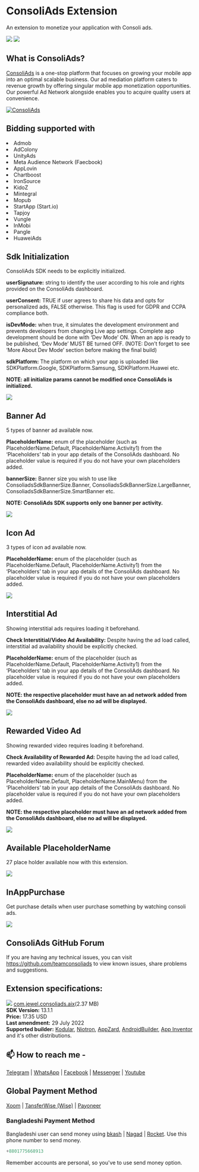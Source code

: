 # ConsoliAds Extension
An extension to monetize your application with Consoli ads.

<img src="https://github.com/jewelshkjony/ConsoliAds/raw/main/images/ConsoliAds.png"/>

<img src="https://github.com/jewelshkjony/ConsoliAds/raw/main/images/aix.png"/>

## What is ConsoliAds?

<a href="https://consoliads.com/" target="_blank">ConsoliAds</a> is a one-stop platform that focuses on growing your mobile app into an optimal scalable business. Our ad mediation platform caters to revenue growth by offering singular mobile app monetization opportunities. Our powerful Ad Network alongside enables you to acquire quality users at convenience.

<a href="http://www.youtube.com/watch?v=nExp4zfb0xc" target="_blank"><img src="http://img.youtube.com/vi/nExp4zfb0xc/0.jpg" alt="ConsoliAds"/></a>

## Bidding supported with

<li> Admob
<li> AdColony
<li> UnityAds
<li> Meta Audience Network (Faecbook)
<li> AppLovin
<li> Chartboost
<li> IronSource
<li> KidoZ
<li> Mintegral
<li> Mopub
<li> StartApp (Start.io)
<li> Tapjoy
<li> Vungle
<li> InMobi
<li> Pangle
<li> HuaweiAds

## Sdk Initialization
ConsoliAds SDK needs to be explicitly initialized.

**userSignature:** string to identify the user according to his role and rights provided on the ConsoliAds dashboard.

**userConsent:** TRUE if user agrees to share his data and opts for personalized ads, FALSE otherwise. This flag is used for GDPR and CCPA compliance both.

**isDevMode:** when true, it simulates the development environment and prevents developers from changing Live app settings. Complete app development should be done with ‘Dev Mode’ ON. When an app is ready to be published, ‘Dev Mode’ MUST BE turned OFF. (NOTE: Don’t forget to see ‘More About Dev Mode’ section before making the final build)

**sdkPlatform:** The platform on which your app is uploaded like SDKPlatform.Google, SDKPlatform.Samsung, SDKPlatform.Huawei etc.

**NOTE: all initialize params cannot be modified once ConsoliAds is initialized.**

<img src="https://github.com/jewelshkjony/ConsoliAds/raw/main/images/sdk.png"/>

## Banner Ad
5 types of banner ad available now.

**PlaceholderName:**  enum of the placeholder (such as PlaceholderName.Default, PlaceholderName.Activity1) from the ‘Placeholders’ tab in your app details of the ConsoliAds dashboard. No placeholder value is required if you do not have your own placeholders added.

**bannerSize:** Banner size you wish to use like ConsoliadsSdkBannerSize.Banner, ConsoliadsSdkBannerSize.LargeBanner, ConsoliadsSdkBannerSize.SmartBanner etc.

**NOTE: ConsoliAds SDK supports only one banner per activity.**

<img src="https://github.com/jewelshkjony/ConsoliAds/raw/main/images/banner-ad.png"/>

## Icon Ad
3 types of icon ad available now.

**PlaceholderName:**  enum of the placeholder (such as PlaceholderName.Default, PlaceholderName.Activity1) from the ‘Placeholders’ tab in your app details of the ConsoliAds dashboard. No placeholder value is required if you do not have your own placeholders added.

<img src="https://github.com/jewelshkjony/ConsoliAds/raw/main/images/icon-ad.png"/>

## Interstitial Ad
Showing interstitial ads requires loading it beforehand.

**Check Interstitial/Video Ad Availability:** Despite having the ad load called, interstitial ad availability should be explicitly checked.

**PlaceholderName:** enum of the placeholder (such as PlaceholderName.Default, PlaceholderName.Activity1) from the ‘Placeholders’ tab in your app details of the ConsoliAds dashboard. No placeholder value is required if you do not have your own placeholders added.

**NOTE: the respective placeholder must have an ad network added from the ConsoliAds dashboard, else no ad will be displayed.**

<img src="https://github.com/jewelshkjony/ConsoliAds/raw/main/images/interstitial.png"/>

## Rewarded Video Ad
Showing rewarded video requires loading it beforehand.

**Check Availability of Rewarded Ad:** Despite having the ad load called, rewarded video availability should be explicitly checked.

**PlaceholderName:** enum of the placeholder (such as PlaceholderName.Default, PlaceholderName.MainMenu) from the ‘Placeholders’ tab in your app details of the ConsoliAds dashboard. No placeholder value is required if you do not have your own placeholders added.

**NOTE: the respective placeholder must have an ad network added from the ConsoliAds dashboard, else no ad will be displayed.**

<img src="https://github.com/jewelshkjony/ConsoliAds/raw/main/images/rewarded.png"/>

## Available PlaceholderName
27 place holder available now with this extension.

<img src="https://github.com/jewelshkjony/ConsoliAds/raw/main/images/27-place-holder.png"/>

## InAppPurchase
Get purchase details when user purchase something by watching consoli ads.

<img src="https://github.com/jewelshkjony/ConsoliAds/raw/main/images/in-app-purchase.png"/>

## ConsoliAds GitHub Forum

If you are having any technical issues, you can visit <a href="https://github.com/teamconsoliads" target="_blank">https://github.com/teamconsoliads</a> to view known issues, share problems and suggestions.

## Extension specifications:
<img src="https://github.com/jewelshkjony/ConsoliAds/raw/main/images/download.png"/> <a href="https://t.me/jewelshkjony/">com.jewel.consoliads.aix</a>(2.37 MB) \
<b>SDK Version:</b> 13.1.1\
<b>Price:</b> 17.35 USD\
<b>Last amendment:</b> 29 July 2022\
<b>Supported builder:</b> <a href="https://www.kodular.io/">Kodular</a>, <a href="https://niotron.com/">Niotron</a>, <a href="https://appzard.com/">AppZard</a>, <a href="https://androidbuilder.in/">AndroidBuilder</a>, <a href="http://ai2.appinventor.mit.edu/">App Inventor</a> and it's other distributions.

## 📫 How to reach me -

<a href="https://t.me/jewelshkjony">Telegram</a> | <a href="https://wa.me/8801775668913">WhatsApp</a> | <a href="https://fb.com/jewelshkjony">Facebook</a> | <a href="https://m.me/jewelshkjony">Messenger</a> | <a href="https://m.youtube.com/c/JewelShikderJony">Youtube</a>

## Global Payment Method
<a href="https://www.xoom.com/bangladesh/send-money">Xoom</a> | <a href="https://wise.com/">TansferWise (Wise)</a> | <a href="http://share.payoneer.com/nav/kJkLyppKLt-FTUg-P9xnUd76yT4iWQiym2irI42PLM7uQWXuVsWvSOABMvVykU5hbFiDGSULXNdI3-yRM7JVhA2">Payoneer</a>

### Bangladeshi Payment Method
Bangladeshi user can send money using <a href="https://bka.sh/next?c=signup&uuid=C1CC9JVT1">bkash</a> | <a href="https://play.google.com/store/apps/details?id=com.konasl.nagad">Nagad</a> | <a href="https://play.google.com/store/apps/details?id=com.dbbl.mbs.apps.main">Rocket</a>.
Use this phone number to send money.

````java
+8801775668913
````

Remember accounts are personal, so you've to use send money option.
